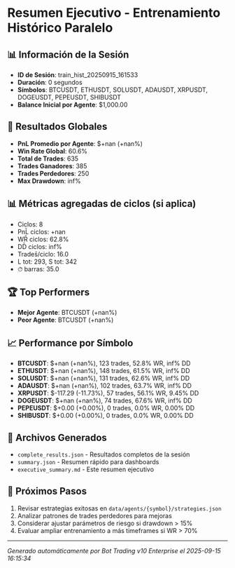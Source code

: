 # Resumen Ejecutivo - Entrenamiento Histórico Paralelo

## 📊 Información de la Sesión
- **ID de Sesión**: train_hist_20250915_161533
- **Duración**: 0 segundos
- **Símbolos**: BTCUSDT, ETHUSDT, SOLUSDT, ADAUSDT, XRPUSDT, DOGEUSDT, PEPEUSDT, SHIBUSDT
- **Balance Inicial por Agente**: $1,000.00

## 🎯 Resultados Globales
- **PnL Promedio por Agente**: $+nan (+nan%)
- **Win Rate Global**: 60.6%
- **Total de Trades**: 635
- **Trades Ganadores**: 385
- **Trades Perdedores**: 250
- **Max Drawdown**: inf%

## 📊 Métricas agregadas de ciclos (si aplica)
- Ciclos: 8
- PnL̄ ciclos: +nan
- WR̄ ciclos: 62.8%
- DD̄ ciclos: inf%
- Trades̄/ciclo: 16.0
- L tot: 293, S tot: 342
- ⏱̄ barras: 35.0


## 🏆 Top Performers
- **Mejor Agente**: BTCUSDT (+nan%)
- **Peor Agente**: BTCUSDT (+nan%)

## 📈 Performance por Símbolo
- **BTCUSDT**: $+nan (+nan%), 123 trades, 52.8% WR, inf% DD
- **ETHUSDT**: $+nan (+nan%), 148 trades, 61.5% WR, inf% DD
- **SOLUSDT**: $+nan (+nan%), 131 trades, 62.6% WR, inf% DD
- **ADAUSDT**: $+nan (+nan%), 102 trades, 63.7% WR, inf% DD
- **XRPUSDT**: $-117.29 (-11.73%), 57 trades, 56.1% WR, 9.45% DD
- **DOGEUSDT**: $+nan (+nan%), 74 trades, 67.6% WR, inf% DD
- **PEPEUSDT**: $+0.00 (+0.00%), 0 trades, 0.0% WR, 0.00% DD
- **SHIBUSDT**: $+0.00 (+0.00%), 0 trades, 0.0% WR, 0.00% DD

## 📁 Archivos Generados
- `complete_results.json` - Resultados completos de la sesión
- `summary.json` - Resumen rápido para dashboards
- `executive_summary.md` - Este resumen ejecutivo

## 🎯 Próximos Pasos
1. Revisar estrategias exitosas en `data/agents/{symbol}/strategies.json`
2. Analizar patrones de trades perdedores para mejoras
3. Considerar ajustar parámetros de riesgo si drawdown > 15%
4. Evaluar ampliar entrenamiento a más timeframes si WR > 70%

---
*Generado automáticamente por Bot Trading v10 Enterprise el 2025-09-15 16:15:34*
